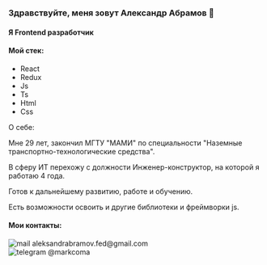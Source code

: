 ### Здравствуйте, меня зовут Александр Абрамов 👋
#### Я Frontend разработчик

#### Мой стек:
* React
* Redux
* Js
* Ts
* Html
* Css



О себе:

  Мне 29 лет,
  закончил МГТУ "МАМИ" по специальности "Наземные транспортно-технологические средства".

  В сферу ИТ перехожу с должности Инженер-конструктор, на которой я работаю 4 года.

  Готов к дальнейшему развитию, работе и обучению. 
  
  Есть возможности освоить и другие библиотеки и фреймворки js. 



#### Мои контакты: 
<div> <img src="https://img.shields.io/badge/Gmail-D14836?style=for-the-badge&logo=gmail&logoColor=white" alt="mail"> <span>  aleksandrabramov.fed@gmail.com</span> </div>
<div> <img src="https://img.shields.io/badge/Telegram-2CA5E0?style=for-the-badge&logo=telegram&logoColor=white" alt="telegram"> <span> @markcoma</span> </div>
<!--
**MarkComa/MarkComa** is a ✨ _special_ ✨ repository because its `README.md` (this file) appears on your GitHub profile.

Here are some ideas to get you started:

- 🔭 I’m currently working on ...
- 🌱 I’m currently learning ...
- 👯 I’m looking to collaborate on ...
- 🤔 I’m looking for help with ...
- 💬 Ask me about ...
- 📫 How to reach me: ...
- 😄 Pronouns: ...
- ⚡ Fun fact: ...
-->
